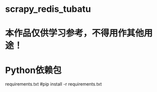 # scrapy_redis_tubatu
# 本作品仅供学习参考，不得用作其他用途！
# Python依赖包
  requirements.txt
 #pip install -r requirements.txt
